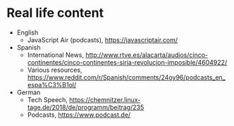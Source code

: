 # Real life content

* English
  * JavaScript Air (podcasts), https://javascriptair.com/
* Spanish
  * International News, http://www.rtve.es/alacarta/audios/cinco-continentes/cinco-continentes-siria-revolucion-imposible/4604922/
  * Various resources, https://www.reddit.com/r/Spanish/comments/24oy96/podcasts_en_espa%C3%B1ol/
* German
  * Tech Speech, https://chemnitzer.linux-tage.de/2018/de/programm/beitrag/235
  * Podcasts, https://www.podcast.de/